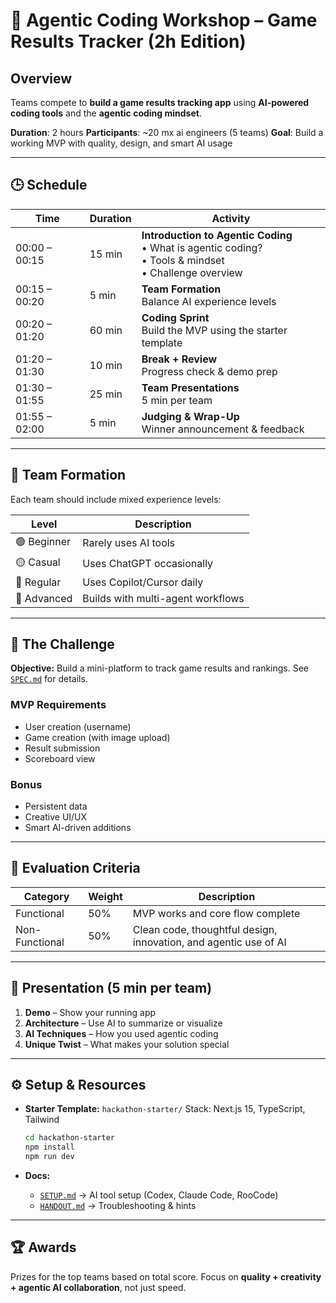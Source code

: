 # 🧠 Agentic Coding Workshop – Game Results Tracker (2h Edition)

## Overview

Teams compete to **build a game results tracking app** using **AI-powered coding tools** and the **agentic coding mindset**.

**Duration**: 2 hours
**Participants**: ~20 mx ai engineers (5 teams)
**Goal**: Build a working MVP with quality, design, and smart AI usage

---

## 🕒 Schedule

| Time          | Duration | Activity                                                                                                           |
| ------------- | -------- | ------------------------------------------------------------------------------------------------------------------ |
| 00:00 – 00:15 | 15 min   | **Introduction to Agentic Coding**  <br>• What is agentic coding?  <br>• Tools & mindset  <br>• Challenge overview |
| 00:15 – 00:20 | 5 min    | **Team Formation** <br>Balance AI experience levels                                                                |
| 00:20 – 01:20 | 60 min   | **Coding Sprint** <br>Build the MVP using the starter template                                                     |
| 01:20 – 01:30 | 10 min   | **Break + Review** <br>Progress check & demo prep                                                                  |
| 01:30 – 01:55 | 25 min   | **Team Presentations** <br>5 min per team                                                                          |
| 01:55 – 02:00 | 5 min    | **Judging & Wrap-Up** <br>Winner announcement & feedback                                                           |

---

## 👥 Team Formation

Each team should include mixed experience levels:

| Level       | Description                       |
| ----------- | --------------------------------- |
| 🟢 Beginner | Rarely uses AI tools              |
| 🟡 Casual   | Uses ChatGPT occasionally         |
| 🔵 Regular  | Uses Copilot/Cursor daily         |
| 🔶 Advanced | Builds with multi-agent workflows |

---

## 🎯 The Challenge

**Objective:** Build a mini-platform to track game results and rankings.
See [`SPEC.md`](SPEC.md) for details.

### MVP Requirements

* User creation (username)
* Game creation (with image upload)
* Result submission
* Scoreboard view

### Bonus

* Persistent data
* Creative UI/UX
* Smart AI-driven additions

---

## 🧩 Evaluation Criteria

| Category       | Weight | Description                                                      |
| -------------- | ------ | ---------------------------------------------------------------- |
| Functional     | 50%    | MVP works and core flow complete                                 |
| Non-Functional | 50%    | Clean code, thoughtful design, innovation, and agentic use of AI |

---

## 🎤 Presentation (5 min per team)

1. **Demo** – Show your running app
2. **Architecture** – Use AI to summarize or visualize
3. **AI Techniques** – How you used agentic coding
4. **Unique Twist** – What makes your solution special

---

## ⚙️ Setup & Resources

* **Starter Template:** `hackathon-starter/`
  Stack: Next.js 15, TypeScript, Tailwind

  ```bash
  cd hackathon-starter
  npm install
  npm run dev
  ```
* **Docs:**

  * [`SETUP.md`](SETUP.md) → AI tool setup (Codex, Claude Code, RooCode)
  * [`HANDOUT.md`](HANDOUT.md) → Troubleshooting & hints

---

## 🏆 Awards

Prizes for the top teams based on total score.
Focus on **quality + creativity + agentic AI collaboration**, not just speed.

